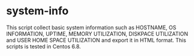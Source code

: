 # system-info

This script collect basic system information such as HOSTNAME, OS INFORMATION, UPTIME, MEMORY UTILIZATION, DISKPACE UTILIZATION and USER HOME SPACE UTILIZATION and export it in HTML format. This scripts is tested in Centos 6.8.
